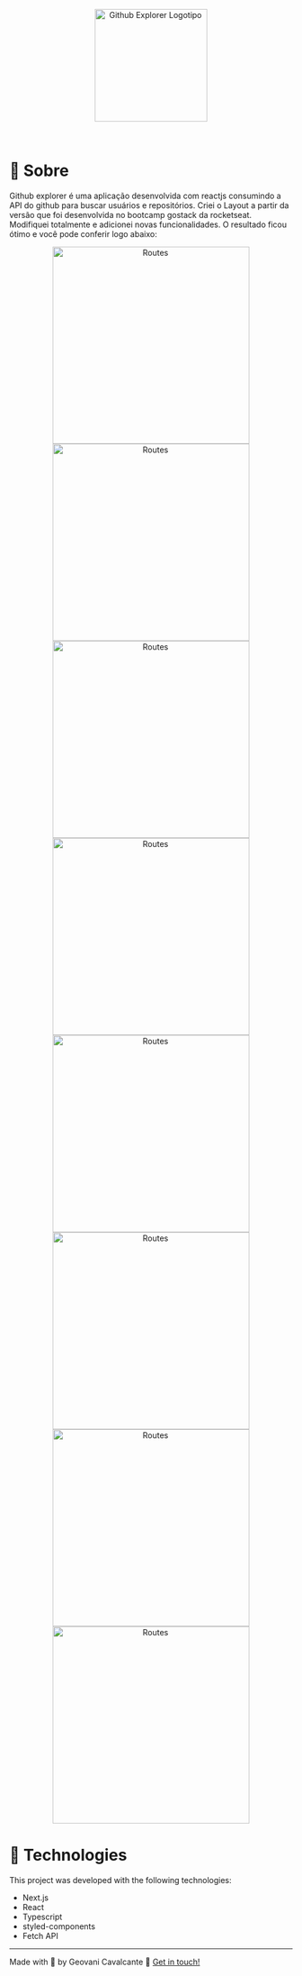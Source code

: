 <p align="center" >
  <img src="./src/assets/logo.svg" alt="Github Explorer Logotipo" width="200" />
</p>

<br />

# :memo: Sobre

Github explorer é uma aplicação desenvolvida com reactjs consumindo a API do github para buscar usuários e repositórios. Criei o Layout a partir da versão que foi desenvolvida no bootcamp gostack da rocketseat. Modifiquei totalmente e adicionei novas funcionalidades. O resultado ficou ótimo e você pode conferir logo abaixo:


<p align="center">
  <img src="./src/assets/prints/screen1.png" height="350" alt="Routes"/>
  <img src="./src/assets/prints/screen5.png" height="350" alt="Routes"/>

  <img src="./src/assets/prints/screen2.png" height="350" alt="Routes"/>
  <img src="./src/assets/prints/screen7.png" height="350" alt="Routes"/>


  <img src="./src/assets/prints/screen3.png" height="350" alt="Routes"/>
  <img src="./src/assets/prints/screen6.png" height="350" alt="Routes"/>

  <img src="./src/assets/prints/screen4.png" height="350" alt="Routes"/>
  <img src="./src/assets/prints/screen8.png" height="350" alt="Routes"/>
</p>



# :rocket: Technologies
This project was developed with the following technologies:

- Next.js
- React
- Typescript
- styled-components
- Fetch API


---
Made with :purple_heart: by Geovani Cavalcante :wave: [Get in touch!](https://www.linkedin.com/in/geovani-cv/)
